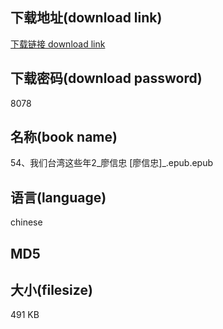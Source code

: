 ## 下载地址(download link)
[下载链接 download link](https://voluble-croquembouche-d321dc.netlify.app/?s=54%E3%80%81%E6%88%91%E4%BB%AC%E5%8F%B0%E6%B9%BE%E8%BF%99%E4%BA%9B%E5%B9%B42_%E5%BB%96%E4%BF%A1%E5%BF%A0+%5B%E5%BB%96%E4%BF%A1%E5%BF%A0%5D_.epub)

## 下载密码(download password)
8078

## 名称(book name)
54、我们台湾这些年2_廖信忠 [廖信忠]_.epub.epub

## 语言(language)
chinese

## MD5


## 大小(filesize)
491 KB
